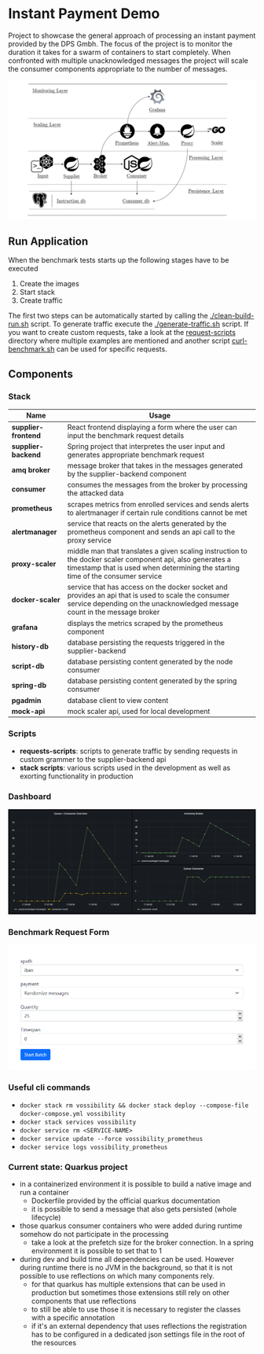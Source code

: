 # Instant Payment Demo

Project to showcase the general approach of processing an instant payment provided by the DPS Gmbh. The focus of the project is to monitor the duration it takes for a swarm of containers to start completely. When confronted with multiple unacknowledged messages the project will scale the consumer components appropriate to the number of messages.

![overview](./_docs/img/overview-bw.png)

## Run Application
When the benchmark tests starts up the following stages have to be executed

1. Create the images 
2. Start stack
3. Create traffic

The first two steps can be automatically started by calling the [./clean-build-run.sh](./clean-build-run.sh) script. To generate traffic execute the [./generate-traffic.sh](./generate-traffic.sh) script. If you want to create custom requests, take a look at the [request-scripts](./request-scripts) directory where multiple examples are mentioned and another script [curl-benchmark.sh](./request-scripts/curl-benchmark.sh) can be used for specific requests.

## Components
### Stack 

| Name | Usage |
|------|-------|
| **supplier-frontend**| React frontend displaying a form where the user can input the benchmark request details|
| **supplier-backend**| Spring project that interpretes the user input and generates appropriate benchmark request|
| **amq broker**| message broker that takes in the messages generated by the supplier-backend component|
| **consumer**| consumes the messages from the broker by processing the attacked data|
| **prometheus**| scrapes metrics from enrolled services and sends alerts to alertmanager if certain rule conditions cannot be met|
| **alertmanager**| service that reacts on the alerts generated by the prometheus component and sends an api call to the proxy service|
| **proxy-scaler**| middle man that translates a given scaling instruction to the docker scaler component api, also generates a timestamp that is used when determining the starting time of the consumer service|
| **docker-scaler**| service that has access on the docker socket and provides an api that is used to scale the consumer service depending on the unacknowledged message count in the message broker|
| **grafana**| displays the metrics scraped by the prometheus component|
| **history-db**| database persisting the requests triggered in the supplier-backend|
| **script-db**| database persisting content generated by the node consumer|
| **spring-db**| database persisting content generated by the spring consumer|
| **pgadmin**| database client to view content|
| **mock-api**| mock scaler api, used for local development|

### Scripts
- **requests-scripts**: scripts to generate traffic by sending requests in custom grammer to the supplier-backend api
- **stack scripts**: various scripts used in the development as well as exorting functionality in production

### Dashboard
![dashboard](./_docs/img/dashboard01.png)

### Benchmark Request Form
![form](./_docs/img/react01.PNG)

### Useful cli commands
- `docker stack rm vossibility && docker stack deploy --compose-file docker-compose.yml vossibility`
- `docker stack services vossibility`
- `docker service rm <SERVICE-NAME>`
- `docker service update --force vossibility_prometheus`
- `docker service logs vossibility_prometheus`

### Current state: Quarkus project
- in a containerized environment it is possible to build a native image and run a container
	- Dockerfile provided by the official quarkus documentation
	- it is possible to send a message that also gets persisted (whole lifecycle)
- those quarkus consumer containers who were added during runtime somehow do not participate in the processing
	- take a look at the prefetch size for the broker connection. In a spring environment it is possible to set that to 1
- during dev and build time all dependencies can be used. However during runtime there is no JVM in the background, so that it is not possible to use reflections on which many components rely.
	- for that quarkus has multiple extensions that can be used in production but sometimes those extensions still rely on other components that use reflections
	- to still be able to use those it is necessary to register the classes with a specific annotation
	- if it's an external dependency that uses reflections the registration has to be configured in a dedicated json settings file in the root of the resources
